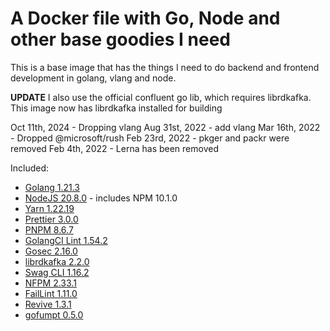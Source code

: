 # A Docker file with Go, Node and other base goodies I need

This is a base image that has the things I need to do backend and frontend development in golang, vlang and node.

**UPDATE** I also use the official confluent go lib, which requires librdkafka. This image now has librdkafka installed for building

Oct 11th, 2024 - Dropping vlang
Aug 31st, 2022 - add vlang
Mar 16th, 2022 - Dropped @microsoft/rush
Feb 23rd, 2022 - pkger and packr were removed
Feb 4th, 2022 - Lerna has been removed

Included:

- [Golang 1.21.3](https://golang.org/dl/)
- [NodeJS 20.8.0](https://nodejs.org/en/download/current/) - includes NPM 10.1.0
- [Yarn 1.22.19](https://www.npmjs.com/package/yarn)
- [Prettier 3.0.0](https://www.npmjs.com/package/prettier)
- [PNPM 8.6.7](https://www.npmjs.com/package/pnpm)
- [GolangCI Lint 1.54.2](https://github.com/golangci/golangci-lint)
- [Gosec 2.16.0](https://github.com/securego/gosec)
- [librdkafka 2.2.0](https://github.com/edenhill/librdkafka)
- [Swag CLI 1.16.2](https://github.com/swaggo/swag)
- [NFPM 2.33.1](https://github.com/goreleaser/nfpm)
- [FailLint 1.11.0](https://github.com/fatih/faillint)
- [Revive 1.3.1](https://github.com/mgechev/revive)
- [gofumpt 0.5.0](https://github.com/mvdan/gofumpt)
